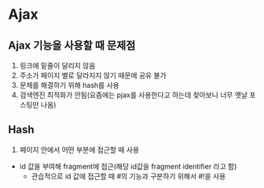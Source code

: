 # Ajax

## Ajax 기능을 사용할 때 문제점

1. 링크에 밑줄이 달리지 않음
2. 주소가 페이지 별로 달라지지 않기 때문에 공유 불가
3. 문제를 해결하기 위해 hash를 사용
4. 검색엔진 최적화가 안됨(요즘에는 pjax를 사용한다고 하는데 찾아보니 너무 옛날 포스팅만 나옴)

## Hash

1. 페이지 안에서 어떤 부분에 접근할 때 사용

-   id 값을 부여해 fragment에 접근(해당 id값을 fragment identifier 라고 함)
    -   관습적으로 id 값에 접근할 때 #의 기능과 구분하기 위해서 #!을 사용
